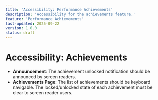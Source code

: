```yaml
---
title: 'Accessibility: Performance Achievements'
description: 'Accessibility for the achievements feature.'
feature: 'Performance Achievements'
last-updated: 2025-09-22
version: 1.0.0
status: draft
---
```


# Accessibility: Achievements

- **Announcement**: The achievement unlocked notification should be announced by screen readers.
- **Achievements Page**: The list of achievements should be keyboard navigable. The locked/unlocked state of each achievement must be clear to screen reader users.

